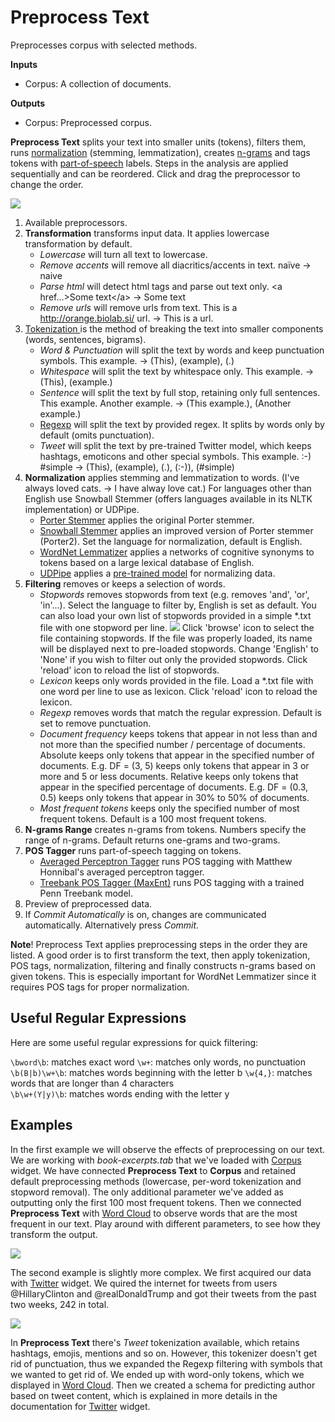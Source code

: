 Preprocess Text
===============

Preprocesses corpus with selected methods.

**Inputs**

- Corpus: A collection of documents.

**Outputs**

- Corpus: Preprocessed corpus.

**Preprocess Text** splits your text into smaller units (tokens), filters them, runs [normalization](https://en.wikipedia.org/wiki/Stemming) (stemming, lemmatization), creates [n-grams](https://en.wikipedia.org/wiki/N-gram) and tags tokens with [part-of-speech](https://en.wikipedia.org/wiki/Part_of_speech) labels. Steps in the analysis are applied sequentially and can be reordered. Click and drag the preprocessor to change the order.

![](images/PreprocessText.png)

1. Available preprocessors.
2. **Transformation** transforms input data. It applies lowercase transformation by default.
    - *Lowercase* will turn all text to lowercase.
    - *Remove accents* will remove all diacritics/accents in text.
      naïve → naive
    - *Parse html* will detect html tags and parse out text only.
      \<a href...>Some text\</a> → Some text
    - *Remove urls* will remove urls from text.
      This is a http://orange.biolab.si/ url. → This is a url.
3. [Tokenization ](https://en.wikipedia.org/wiki/Tokenization_(lexical_analysis)) is the method of breaking the text into smaller components (words, sentences, bigrams).
    - *Word & Punctuation* will split the text by words and keep punctuation symbols.
      This example. → (This), (example), (.)
    - *Whitespace* will split the text by whitespace only.
      This example. → (This), (example.)
    - *Sentence* will split the text by full stop, retaining only full sentences.
      This example. Another example. → (This example.), (Another example.)
    - [Regexp](https://en.wikipedia.org/wiki/Regular_expression) will split the text by provided regex. It splits by words only by default (omits punctuation).
    - *Tweet* will split the text by pre-trained Twitter model, which keeps hashtags, emoticons and other special symbols.
      This example. :-) #simple → (This), (example), (.), (:-)), (#simple)
4. **Normalization** applies stemming and lemmatization to words. (I've always loved cats. → I have alway love cat.) For languages other than English use Snowball Stemmer (offers languages available in its NLTK implementation) or UDPipe.
    - [Porter Stemmer](https://tartarus.org/martin/PorterStemmer/) applies the original Porter stemmer.
    - [Snowball Stemmer](http://snowballstem.org/) applies an improved version of Porter stemmer (Porter2). Set the language for normalization, default is English.
    - [WordNet Lemmatizer](http://wordnet.princeton.edu/) applies a networks of cognitive synonyms to tokens based on a large lexical database of English.
    - [UDPipe](http://ufal.mff.cuni.cz/udpipe/1) applies a [pre-trained model](https://lindat.mff.cuni.cz/repository/xmlui/handle/11234/1-2998?show=full) for normalizing data.
5. **Filtering** removes or keeps a selection of words.
    - *Stopwords* removes stopwords from text (e.g. removes 'and', 'or', 'in'...). Select the language to filter by, English is set as default. You can also load your own list of stopwords provided in a simple \*.txt file with one stopword per line.
      ![](images/stopwords.png)
      Click 'browse' icon to select the file containing stopwords. If the file was properly loaded, its name will be displayed next to pre-loaded stopwords. Change 'English' to 'None' if you wish to filter out only the provided stopwords. Click 'reload' icon to reload the list of stopwords.
    - *Lexicon* keeps only words provided in the file. Load a \*.txt file with one word per line to use as lexicon. Click 'reload' icon to reload the lexicon.
    - *Regexp* removes words that match the regular expression. Default is set to remove punctuation.
    - *Document frequency* keeps tokens that appear in not less than and not more than the specified number / percentage of documents. Absolute keeps only tokens that appear in the specified number of documents. E.g. DF = (3, 5) keeps only tokens that appear in 3 or more and 5 or less documents. Relative keeps only tokens that appear in the specified percentage of documents. E.g. DF = (0.3, 0.5) keeps only tokens that appear in 30% to 50% of documents.
    - *Most frequent tokens* keeps only the specified number of most frequent tokens. Default is a 100 most frequent tokens.
6. **N-grams Range** creates n-grams from tokens. Numbers specify the range of n-grams. Default returns one-grams and two-grams.
7. **POS Tagger** runs part-of-speech tagging on tokens.
    - [Averaged Perceptron Tagger](https://spacy.io/blog/part-of-speech-pos-tagger-in-python) runs POS tagging with Matthew Honnibal's averaged perceptron tagger.
    - [Treebank POS Tagger (MaxEnt)](http://web.mit.edu/6.863/www/fall2012/projects/writeups/max-entropy-nltk.pdf) runs POS tagging with a trained Penn Treebank model.
8. Preview of preprocessed data.
9. If *Commit Automatically* is on, changes are communicated automatically. Alternatively press *Commit*.

**Note**! Preprocess Text applies preprocessing steps in the order they are listed. A good order is to first transform the text, then apply tokenization, POS tags, normalization, filtering and finally constructs n-grams based on given tokens. This is especially important for WordNet Lemmatizer since it requires POS tags for proper normalization.

Useful Regular Expressions
--------------------------

Here are some useful regular expressions for quick filtering:

`\bword\b`: matches exact word
`\w+`: matches only words, no punctuation
`\b(B|b)\w+\b`: matches words beginning with the letter b
`\w{4,}`: matches words that are longer than 4 characters  
`\b\w+(Y|y)\b`: matches words ending with the letter y

Examples
--------

In the first example we will observe the effects of preprocessing on our text. We are working with *book-excerpts.tab* that we've loaded with [Corpus](corpus-widget.md) widget. We have connected **Preprocess Text** to **Corpus** and retained default preprocessing methods (lowercase, per-word tokenization and stopword removal). The only additional parameter we've added as outputting only the first 100 most frequent tokens. Then we connected **Preprocess Text** with [Word Cloud](wordcloud.md) to observe words that are the most frequent in our text. Play around with different parameters, to see how they transform the output.

![](images/Preprocess-Text-Example1.png)

The second example is slightly more complex. We first acquired our data with [Twitter](twitter-widget.md) widget. We quired the internet for tweets from users @HillaryClinton and @realDonaldTrump and got their tweets from the past two weeks, 242 in total.

![](images/Preprocess-Text-Example2.png)

In **Preprocess Text** there's *Tweet* tokenization available, which retains hashtags, emojis, mentions and so on. However, this tokenizer doesn't get rid of punctuation, thus we expanded the Regexp filtering with symbols that we wanted to get rid of. We ended up with word-only tokens, which we displayed in [Word Cloud](wordcloud.md). Then we created a schema for predicting author based on tweet content, which is explained in more details in the documentation for [Twitter](twitter-widget.md) widget.
